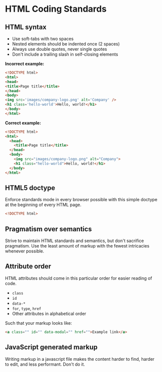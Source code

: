 # HTML Coding Standards


## HTML syntax

* Use soft-tabs with two spaces
* Nested elements should be indented once (2 spaces)
* Always use double quotes, never single quotes
* Don't include a trailing slash in self-closing elements

**Incorrect example:**

````html
<!DOCTYPE html>
<html>
<head>
<title>Page title</title>
</head>
<body>
<img src='images/company-logo.png' alt='Company' />
<h1 class='hello-world'>Hello, world!</h1>
</body>
</html>
````

**Correct example:**

````html
<!DOCTYPE html>
<html>
  <head>
    <title>Page title</title>
  </head>
  <body>
    <img src="images/company-logo.png" alt="Company">
    <h1 class="hello-world">Hello, world!</h1>
  </body>
</html>
````


## HTML5 doctype

Enforce standards mode in every browser possible with this simple doctype at the beginning of every HTML page.

````html
<!DOCTYPE html>
````


## Pragmatism over semantics

Strive to maintain HTML standards and semantics, but don't sacrifice pragmatism. Use the least amount of markup with the fewest intricacies whenever possible.


## Attribute order

HTML attributes should come in this particular order for easier reading of code.

* `class`
* `id`
* `data-*`
* `for`, `type`, `href`
* Other attributes in alphabetical order

Such that your markup looks like:

````html
<a class="" id="" data-modal="" href="">Example link</a>
````

## JavaScript generated markup

Writing markup in a javascript file makes the content harder to find, harder to edit, and less performant. Don't do it.

